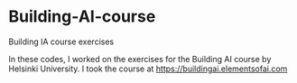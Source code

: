 # Building-AI-course
Building IA course exercises

In these codes, I worked on the exercises for the Building AI course by Helsinki University. I took the course at https://buildingai.elementsofai.com
